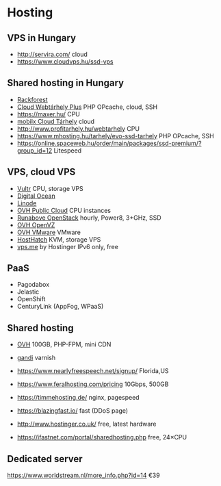 # Hosting

## VPS in Hungary

- http://servira.com/ cloud
- https://www.cloudvps.hu/ssd-vps

## Shared hosting in Hungary

- [Rackforest](http://rackforest.hu/korlatlan-tarhely/)
- [Cloud Webtárhely Plus](https://client.ezit.hu/aff.php?aff=036) PHP OPcache, cloud, SSH
- https://maxer.hu/ CPU
- [mobilx Cloud Tárhely](http://mobilxcloud.hu/ugyfelkapu/?affid=204) cloud
- http://www.profitarhely.hu/webtarhely CPU
- https://www.mhosting.hu/tarhely/evo-ssd-tarhely PHP OPcache, SSH
- https://online.spaceweb.hu/order/main/packages/ssd-premium/?group_id=12 Litespeed

## VPS, cloud VPS

- [Vultr](http://www.vultr.com/?ref=6815796) CPU, storage VPS
- [Digital Ocean](https://www.digitalocean.com/?refcode=1f29354cd6ab)
- [Linode](https://www.linode.com/?r=66de78b7ac99f79ec3a8e89a60c6c825dd107df1)
- [OVH Public Cloud](http://www.ovh.com/fr/cloud/instances/cpu.xml) CPU instances
- [Runabove OpenStack](http://runabove.me/HAR2) hourly, Power8, 3+GHz, SSD
- [OVH OpenVZ](http://www.ovh.ie/vps/vps-classic.xml)
- [OVH VMware](http://www.ovh.ie/vps/vps-cloud.xml) VMware
- [HostHatch](https://portal.hosthatch.com/aff.php?aff=250) KVM, storage VPS
- [vps.me](http://www.vps.me/order/free-vps) by Hostinger IPv6 only, free

## PaaS

- Pagodabox
- Jelastic
- OpenShift
- CenturyLink (AppFog, WPaaS)

## Shared hosting

- [OVH](https://www.ovh.ie/web-hosting/)  100GB, PHP-FPM, mini CDN
- [gandi](https://www.gandi.net/hosting/simple) varnish
- https://www.nearlyfreespeech.net/signup/ Florida,US
- https://www.feralhosting.com/pricing 10Gbps, 500GB
- https://timmehosting.de/ nginx, pagespeed

- https://blazingfast.io/ fast (DDoS page)
- http://www.hostinger.co.uk/ free, latest hardware
- https://ifastnet.com/portal/sharedhosting.php free, 24×CPU

## Dedicated server

https://www.worldstream.nl/more_info.php?id=14 €39
